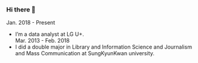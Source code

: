 


### Hi there 👋

Jan. 2018 - Present
- I’m a data analyst at LG U+.</br>
Mar. 2013 - Feb. 2018</br>
- I did a double major in Library and Information Science and Journalism and Mass Communication at SungKyunKwan university.

<!--
**reasonmii/reasonmii** is a ✨ _special_ ✨ repository because its `README.md` (this file) appears on your GitHub profile.

Here are some ideas to get you started:

- 🔭 I’m currently working on ...
- 🌱 I’m currently learning ...
- 👯 I’m looking to collaborate on ...
- 🤔 I’m looking for help with ...
- 💬 Ask me about ...
- 📫 How to reach me: ...
- 😄 Pronouns: ...
- ⚡ Fun fact: ...
-->
